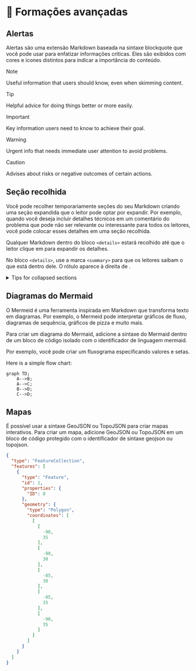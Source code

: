 # 🐙 Formações avançadas

## Alertas

Alertas são uma extensão Markdown baseada na sintaxe blockquote que você pode usar para enfatizar informações críticas. Eles são exibidos com cores e ícones distintos para indicar a importância do conteúdo.

> [!NOTE]
> Useful information that users should know, even when skimming content.

> [!TIP]
> Helpful advice for doing things better or more easily.

> [!IMPORTANT]
> Key information users need to know to achieve their goal.

> [!WARNING]
> Urgent info that needs immediate user attention to avoid problems.

> [!CAUTION]
> Advises about risks or negative outcomes of certain actions.

## Seção recolhida

Você pode recolher temporariamente seções do seu Markdown criando uma seção expandida que o leitor pode optar por expandir. Por exemplo, quando você deseja incluir detalhes técnicos em um comentário do problema que pode não ser relevante ou interessante para todos os leitores, você pode colocar esses detalhes em uma seção recolhida.

Qualquer Markdown dentro do bloco `<details>` estará recolhido até que o leitor clique em para expandir os detalhes.

No bloco `<details>`, use a marca `<summary>` para que os leitores saibam o que está dentro dele. O rótulo aparece à direita de .

<details>

<summary>Tips for collapsed sections</summary>

### You can add a header

You can add text within a collapsed section.

You can add an image or a code block, too.

```ruby
   puts "Hello World"
```

</details>

## Diagramas do Mermaid

O Mermeid é uma ferramenta inspirada em Markdown que transforma texto em diagramas. Por exemplo, o Mermeid pode interpretar gráficos de fluxo, diagramas de sequência, gráficos de pizza e muito mais.

Para criar um diagrama do Mermaid, adicione a sintaxe do Mermaid dentro de um bloco de código isolado com o identificador de linguagem mermaid. 

Por exemplo, você pode criar um fluxograma especificando valores e setas.

Here is a simple flow chart:

```mermaid
graph TD;
    A-->B;
    A-->C;
    B-->D;
    C-->D;
```

## Mapas

É possível usar a sintaxe GeoJSON ou TopoJSON para criar mapas interativos. Para criar um mapa, adicione GeoJSON ou TopoJSON em um bloco de código protegido com o identificador de sintaxe geojson ou topojson. 

```geojson
{
  "type": "FeatureCollection",
  "features": [
    {
      "type": "Feature",
      "id": 1,
      "properties": {
        "ID": 0
      },
      "geometry": {
        "type": "Polygon",
        "coordinates": [
          [
            [
              -90,
              35
            ],
            [
              -90,
              30
            ],
            [
              -85,
              30
            ],
            [
              -85,
              35
            ],
            [
              -90,
              35
            ]
          ]
        ]
      }
    }
  ]
}
```
